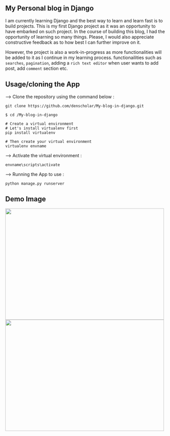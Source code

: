 ## My Personal blog in Django

I am currently learning Django and the best way to learn and learn fast is to build projects. This is my first Django project as it was an opportunity to have embarked on such project. In the course of building this blog, I had the opportunity of learning so many things. Please, I would also appreciate constructive feedback as to how best I can further improve on it. 

However, the project is also a work-in-progress as more functionalities will be added to it as I continue in my learning process. functionailities such as ```searches```, ```pagination```, adding a ```rich text editor``` when user wants to add post, add ```comment``` section etc.

## Usage/cloning the App
--> Clone the repository using the command below :
```
git clone https://github.com/denscholar/My-blog-in-django.git

```

```
$ cd /My-blog-in-django

# Create a virtual environment
# Let's install virtualenv first
pip install virtualenv

# Then create your virtual environment
virtualenv envname

```

--> Activate the virtual environment :

```
envname\scripts\activate

```
--> Running the App to use :

```
python manage.py runserver

```
## Demo Image 

<p float="left">
  <img src="https://user-images.githubusercontent.com/48631109/192172395-1312a61c-d422-436e-b9cd-2cd586a1bc6e.PNG" width="500" height="350"> 
  <img src="https://user-images.githubusercontent.com/48631109/192172482-195a9991-a4eb-4084-af7d-69a3f23e05c3.PNG" width="500" height="350">
</p>


